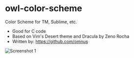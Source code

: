 owl-color-scheme
================

Color Scheme for TM, Sublime, etc.

* Good for C code
* Based on Vim's Desert theme and Dracula by Zeno Rocha
* Written by: https://github.com/omnus

![Screenshot 1](http://i.imgur.com/adS5iSw.png)
